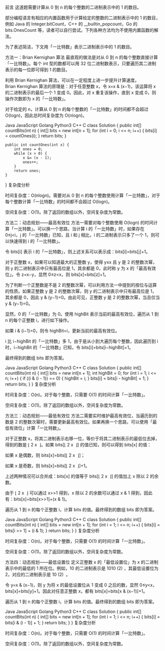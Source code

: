 前言
这道题需要计算从 0 到 n 的每个整数的二进制表示中的 1 的数目。

部分编程语言有相应的内置函数用于计算给定的整数的二进制表示中的 1 的数目，例如 Java 的 Integer.bitCount，C++ 的 __builtin_popcount，Go 的 bits.OnesCount 等，读者可以自行尝试。下列各种方法均为不使用内置函数的解法。

为了表述简洁，下文用「一比特数」表示二进制表示中的 1 的数目。

方法一：Brian Kernighan 算法
最直观的做法是对从 0 到 n 的每个整数直接计算「一比特数」。每个 int 型的数都可以用 32 位二进制数表示，只要遍历其二进制表示的每一位即可得到 1 的数目。

利用 Brian Kernighan 算法，可以在一定程度上进一步提升计算速度。Brian Kernighan 算法的原理是：对于任意整数 x，令 x=x & (x−1)，该运算将 x 的二进制表示的最后一个 1 变成 0。因此，对 x 重复该操作，直到 x 变成 0，则操作次数即为 x 的「一比特数」。

对于给定的 n，计算从 0 到 n 的每个整数的「一比特数」的时间都不会超过 O(logn)，因此总时间复杂度为 O(nlogn)。

Java
JavaScript
Golang
Python3
C++
C
class Solution {
    public int[] countBits(int n) {
        int[] bits = new int[n + 1];
        for (int i = 0; i <= n; i++) {
            bits[i] = countOnes(i);
        }
        return bits;
    }

    public int countOnes(int x) {
        int ones = 0;
        while (x > 0) {
            x &= (x - 1);
            ones++;
        }
        return ones;
    }
}
复杂度分析

时间复杂度：O(nlogn)。需要对从 0 到 n 的每个整数使用计算「一比特数」，对于每个整数计算「一比特数」的时间都不会超过 O(logn)。

空间复杂度：O(1)。除了返回的数组以外，空间复杂度为常数。

方法二：动态规划——最高有效位
方法一需要对每个整数使用 O(logn) 的时间计算「一比特数」。可以换一个思路，当计算 i 的「一比特数」时，如果存在 0≤j<i，j 的「一比特数」已知，且 i 和 j 相比，i 的二进制表示只多了一个 1，则可以快速得到 i 的「一比特数」。

令 bits[i] 表示 i 的「一比特数」，则上述关系可以表示成：bits[i]=bits[j]+1。

对于正整数 x，如果可以知道最大的正整数 y，使得 y≤x 且 y 是 2 的整数次幂，则 y 的二进制表示中只有最高位是 1，其余都是 0，此时称 y 为 x 的「最高有效位」。令 z=x−y，显然 0≤z<x，则 bits[x]=bits[z]+1。

为了判断一个正整数是不是 2 的整数次幂，可以利用方法一中提到的按位与运算的性质。如果正整数 y 是 2 的整数次幂，则 y 的二进制表示中只有最高位是 1，其余都是 0，因此 y & (y−1)=0。由此可见，正整数 y 是 2 的整数次幂，当且仅当 y & (y−1)=0。

显然，0 的「一比特数」为 0。使用 highBit 表示当前的最高有效位，遍历从 1 到 n 的每个正整数 i，进行如下操作。

如果 i & (i−1)=0，则令 highBit=i，更新当前的最高有效位。

i 比 i−highBit 的「一比特数」多 1，由于是从小到大遍历每个整数，因此遍历到 i 时，i−highBit 的「一比特数」已知，令 bits[i]=bits[i−highBit]+1。

最终得到的数组 bits 即为答案。

Java
JavaScript
Golang
Python3
C++
C
class Solution {
    public int[] countBits(int n) {
        int[] bits = new int[n + 1];
        int highBit = 0;
        for (int i = 1; i <= n; i++) {
            if ((i & (i - 1)) == 0) {
                highBit = i;
            }
            bits[i] = bits[i - highBit] + 1;
        }
        return bits;
    }
}
复杂度分析

时间复杂度：O(n)。对于每个整数，只需要 O(1) 的时间计算「一比特数」。

空间复杂度：O(1)。除了返回的数组以外，空间复杂度为常数。

方法三：动态规划——最低有效位
方法二需要实时维护最高有效位，当遍历到的数是 2 的整数次幂时，需要更新最高有效位。如果再换一个思路，可以使用「最低有效位」计算「一比特数」。

对于正整数 x，将其二进制表示右移一位，等价于将其二进制表示的最低位去掉，得到的数是 ⌊ 
2
x
​
 ⌋。如果 bits[⌊ 
2
x
​
 ⌋] 的值已知，则可以得到 bits[x] 的值：

如果 x 是偶数，则 bits[x]=bits[⌊ 
2
x
​
 ⌋]；

如果 x 是奇数，则 bits[x]=bits[⌊ 
2
x
​
 ⌋]+1。

上述两种情况可以合并成：bits[x] 的值等于 bits[⌊ 
2
x
​
 ⌋] 的值加上 x 除以 2 的余数。

由于 ⌊ 
2
x
​
 ⌋ 可以通过 x>>1 得到，x 除以 2 的余数可以通过 x & 1 得到，因此有：bits[x]=bits[x>>1]+(x & 1)。

遍历从 1 到 n 的每个正整数 i，计算 bits 的值。最终得到的数组 bits 即为答案。

Java
JavaScript
Golang
Python3
C++
C
class Solution {
    public int[] countBits(int n) {
        int[] bits = new int[n + 1];
        for (int i = 1; i <= n; i++) {
            bits[i] = bits[i >> 1] + (i & 1);
        }
        return bits;
    }
}
复杂度分析

时间复杂度：O(n)。对于每个整数，只需要 O(1) 的时间计算「一比特数」。

空间复杂度：O(1)。除了返回的数组以外，空间复杂度为常数。

方法四：动态规划——最低设置位
定义正整数 x 的「最低设置位」为 x 的二进制表示中的最低的 1 所在位。例如，10 的二进制表示是 1010 
(2)
​
 ，其最低设置位为 2，对应的二进制表示是 10 
(2)
​
 。

令 y=x & (x−1)，则 y 为将 x 的最低设置位从 1 变成 0 之后的数，显然 0≤y<x，bits[x]=bits[y]+1。因此对任意正整数 x，都有 bits[x]=bits[x & (x−1)]+1。

遍历从 1 到 n 的每个正整数 i，计算 bits 的值。最终得到的数组 bits 即为答案。

Java
JavaScript
Golang
Python3
C++
C
class Solution {
    public int[] countBits(int n) {
        int[] bits = new int[n + 1];
        for (int i = 1; i <= n; i++) {
            bits[i] = bits[i & (i - 1)] + 1;
        }
        return bits;
    }
}
复杂度分析

时间复杂度：O(n)。对于每个整数，只需要 O(1) 的时间计算「一比特数」。

空间复杂度：O(1)。除了返回的数组以外，空间复杂度为常数。

